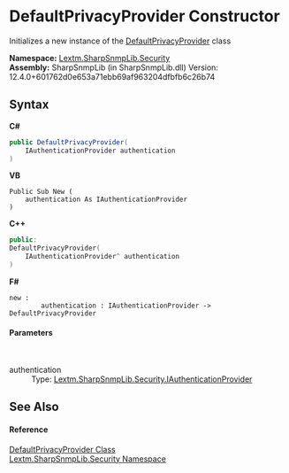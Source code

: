 # DefaultPrivacyProvider Constructor 
 

Initializes a new instance of the <a href="T_Lextm_SharpSnmpLib_Security_DefaultPrivacyProvider">DefaultPrivacyProvider</a> class

**Namespace:**&nbsp;<a href="N_Lextm_SharpSnmpLib_Security">Lextm.SharpSnmpLib.Security</a><br />**Assembly:**&nbsp;SharpSnmpLib (in SharpSnmpLib.dll) Version: 12.4.0+601762d0e653a71ebb69af963204dfbfb6c26b74

## Syntax

**C#**<br />
``` C#
public DefaultPrivacyProvider(
	IAuthenticationProvider authentication
)
```

**VB**<br />
``` VB
Public Sub New ( 
	authentication As IAuthenticationProvider
)
```

**C++**<br />
``` C++
public:
DefaultPrivacyProvider(
	IAuthenticationProvider^ authentication
)
```

**F#**<br />
``` F#
new : 
        authentication : IAuthenticationProvider -> DefaultPrivacyProvider
```


#### Parameters
&nbsp;<dl><dt>authentication</dt><dd>Type: <a href="T_Lextm_SharpSnmpLib_Security_IAuthenticationProvider">Lextm.SharpSnmpLib.Security.IAuthenticationProvider</a><br /></dd></dl>

## See Also


#### Reference
<a href="T_Lextm_SharpSnmpLib_Security_DefaultPrivacyProvider">DefaultPrivacyProvider Class</a><br /><a href="N_Lextm_SharpSnmpLib_Security">Lextm.SharpSnmpLib.Security Namespace</a><br />